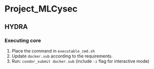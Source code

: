 # Project_MLCysec


## HYDRA    

### Executing core
1. Place the command in `executable_cmd.sh`
2. Update `docker.sub` according to the requirements.
3. Run: `condor_submit docker.sub` (include `-i` flag for interactive mode) 